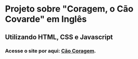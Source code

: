 # Projeto sobre "Coragem, o Cão Covarde" em Inglês 

## Utilizando HTML, CSS e Javascript

### Acesse o site por aqui: <a href="https://projeto-caocoragem.vercel.app">Cão Coragem</a>.